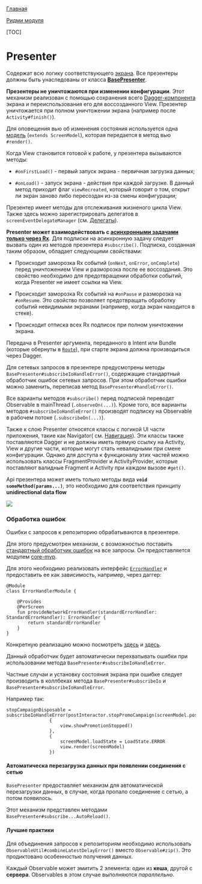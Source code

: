 [Главная](../../docs/main.md)

[Ридми модуля](../README.md)

[TOC]

# Presenter

Содержат всю логику соответствующего [экрана][view].
Все презентеры должны быть унаследованы от класса [**BasePresenter**][base].

**Презентеры не уничтожаются при изменении конфигурации**.
Этот механизм реализован с помощью сохранения всего [Dagger-компонента][configurator]
экрана и переиспользования его для воссозданного View.
Презентер уничтожается при полном уничтожении экрана (например после `Activity#finish()`).

Для оповещения вью об изменения состояния используется одна [модель][model]
(`extends ScreenModel`), которая передается в метод вью `#render()`.

Когда View становится готовой к работе, у презентера вызываются методы:

- `#onFirstLoad()` - первый запуск экрана - первичная загрузка данных;

- `#onLoad()` - запуск экрана - действия при каждой загрузке. В данный метод
приходит флаг `viewRecreated`, который говорит о том, открыт ли экран заново либо
пересоздан из-за смены конфигурации;

Презентер имеет методы для отслеживания жизненого цикла View. Также здесь
можно зарегистрировать делегатов в `screenEventDelegateManager` (см. [Делегаты][delegates]).

**Presenter может взаимодействовать с [асинхронными задачами только через Rx][async]**.
Для подписки на асинхронную задачу следует вызвать один из методов презентера `#subscribe()`.
Подписка, созданная таким образом, обладает следующими свойствами:

- Происходит заморозка Rx событий (`onNext`, `onError`, `onComplete`)
перед уничтожением View и разморозка после ее воссоздания.
Это свойство необходимо для предотвращении обработки событий,
когда Presenter не имеет ссылки на View.

- Происходит заморозка Rx событий на `#onPause` и разморозка на `#onResume`.
Это свойство позволяет предотвращать обработку событий невидимыми экранами
(например, когда экран находится в стеке).

- Происходит отписка всех Rx подписок при полном уничтожении экрана.

Передача в Presenter аргумента, переданного в Intent или Bundle (которые
обернуты в [`Route`][nav]),
при старте экрана должна производиться через Dagger.

Для сетевых запросов в презентере предусмотрены методы `BasePresenter#subscribeIoHandleError()`,
содержащие стандартный обработчик ошибок сетевых запросов.
При этом обработчик ошибки можно заменить, переписав метод `BasePresenter#handleError()`.

Все варианты методов `#subscribe()` перед подпиской переводят Observable
в mainThread (`.observeOn(...)`).
Кроме того, все варианты методов `#subscribeIoHandleError()`
производят подписку на Observable в рабочем потоке (`.subscribeOn(...)`).

Также к слою Presenter относятся классы с логикой UI части приложения,
такие как Navigator( см. [Навигация][nav]).
Эти классы также поставляются Dagger и не должны иметь прямую ссылку на Activity,
View и другие части, которые могут стать невалидными при смене конфигурации.
Однако для доступа к функционалу этих частей можно использовать классы FragmentProvider и
ActivityProvider, которые поставляют валидные Fragment и Activity при каждом вызове `#get()`.

Api презентера может иметь только методы вида **`void someMethod(params...)`**,
это необходимо для соответствия принципу **unidirectional data flow**

![](https://preview.ibb.co/jpCbUp/unidirect_dataflow.png)

### Обработка ошибок

Ошибки с запросов к репозиторию обрабатываются в презентере.

Для этого предусмотрен механизм, с возможностью поставить [стандартный обработчик
ошибок][handler] на все запросы. Он предоставляется модулем [core-mvp][mvp].

Для этого необходимо реализовать интерфейс [`ErrorHandler`][handler] и предоставить
ее как зависимость, например, через даггер:
```
@Module
class ErrorHandlerModule {

    @Provides
    @PerScreen
    fun provideNetworkErrorHandler(standardErrorHandler: StandardErrorHandler): ErrorHandler {
        return standardErrorHandler
    }
}
```

Конкретную реализацию можно посмотреть [здесь][ex1] и [здесь][ex2].

Данный обработчик будет автоматически перехватывать ошибки при использовании
метода `BasePresenter#subscribeIoHandleError`.

Частные случаи и установку состояния экрана при ошибке следует производить
в коллбеках метода `BasePresenter#subscribeIo` и `BasePresenter#subscribeIoHandleError`.

Например так:

```
stopCampaignDisposable = subscribeIoHandleError(postInteractor.stopPromoCampaign(screenModel.postId),
                {
                    view.showPromotionStopped()
                },
                {
                    screenModel.loadState = LoadState.ERROR
                    view.render(screenModel)
                })
```

#### Автоматическа перезагрузка данных при появлении соединения с сетью

`BasePresenter` предоставляет механизм для автоматической перезагрузки данных,
в случае, когда пропало соединение с сетью, а потом появилось.

Этот механизм представлен методами `BasePresenter#subscribe...AutoReload()`.

#### Лучшие практики

Для объединения запросов к репозиториям необходимо использовать
`ObservableUtil#combineLatestDelayError()` вместо `Observable#zip()`.
Это продиктовано особенностью получения данных.

Каждый Observable может эмитить 2 элемента: один из **кеша**, другой с **сервера**.
Observables в этом случае выполняются *параллельно*.

[base]: ../src/main/java/ru/surfstudio/android/core/mvp/presenter/BasePresenter.java
[view]: view.md
[model]: screen_model.md
[delegates]: ../../../core-ui/lib-core-ui/README.md
[nav]: ../../../docs/ui/navigation.md
[async]: ../../../docs/common/async.md
[mvp]: ../README.md
[handler]: ../src/main/java/ru/surfstudio/android/core/mvp/error/ErrorHandler.java
[ex1]: ../../../template/i-network/src/main/java/ru/surfstudio/standard/i_network/error/NetworkErrorHandler.kt
[ex2]: ../../../template/base_feature/src/main/java/ru/surfstudio/standard/ui/error/StandardErrorHandler.kt
[configurator]: configurator.md
